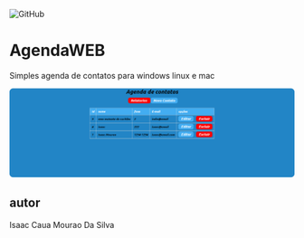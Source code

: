 ![GitHub](https://img.shields.io/github/license/icaua/agenda?style=plastic)
# AgendaWEB
Simples agenda de contatos para windows linux e mac

![tela da agenda](https://github.com/icaua/agenda_web/blob/main/img/Captura%20de%20tela%202023-08-01%20210024.png)

## autor 
Isaac Caua Mourao Da Silva
